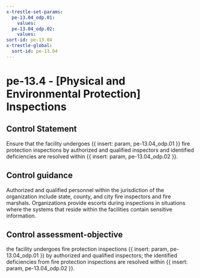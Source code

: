 ```yaml
---
x-trestle-set-params:
  pe-13.04_odp.01:
    values:
  pe-13.04_odp.02:
    values:
sort-id: pe-13.04
x-trestle-global:
  sort-id: pe-13.04
---
```


# pe-13.4 - \[Physical and Environmental Protection\] Inspections

## Control Statement

Ensure that the facility undergoes {{ insert: param, pe-13.04_odp.01 }} fire protection inspections by authorized and qualified inspectors and identified deficiencies are resolved within {{ insert: param, pe-13.04_odp.02 }}.

## Control guidance

Authorized and qualified personnel within the jurisdiction of the organization include state, county, and city fire inspectors and fire marshals. Organizations provide escorts during inspections in situations where the systems that reside within the facilities contain sensitive information.

## Control assessment-objective

the facility undergoes fire protection inspections {{ insert: param, pe-13.04_odp.01 }} by authorized and qualified inspectors;
the identified deficiencies from fire protection inspections are resolved within {{ insert: param, pe-13.04_odp.02 }}.
